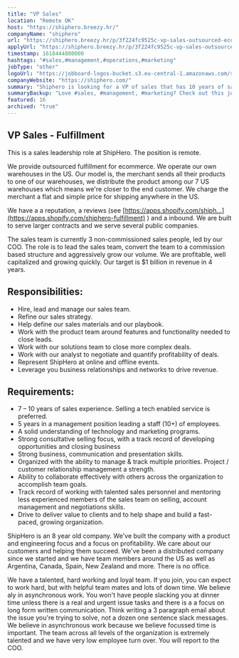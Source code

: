 ```yaml
---
title: "VP Sales"
location: "Remote OK"
host: "https://shiphero.breezy.hr/"
companyName: "shiphero"
url: "https://shiphero.breezy.hr/p/3f224fc9525c-vp-sales-outsourced-ecommerce-fulfillment"
applyUrl: "https://shiphero.breezy.hr/p/3f224fc9525c-vp-sales-outsourced-ecommerce-fulfillment/apply"
timestamp: 1618444800000
hashtags: "#sales,#management,#operations,#marketing"
jobType: "other"
logoUrl: "https://jobboard-logos-bucket.s3.eu-central-1.amazonaws.com/shiphero"
companyWebsite: "https://shiphero.com/"
summary: "Shiphero is looking for a VP of sales that has 10 years of sales experience."
summaryBackup: "Love #sales, #management, #marketing? Check out this job post!"
featured: 16
archived: "true"
---
```


## VP Sales - Fulfillment

This is a sales leadership role at ShipHero. The position is remote.

We provide outsourced fulfillment for ecommerce. We operate our own warehouses in the US. Our model is, the merchant sends all their products to one of our warehouses, we distribute the product among our 7 US warehouses which means we're closer to the end customer. We charge the merchant a flat and simple price for shipping anywhere in the US.

We have a a reputation, a reviews (see [https://apps.shopify.com/shiph...](https://apps.shopify.com/shiphero-fulfillment) ) and a inbound. We are built to serve larger contracts and we serve several public companies.

The sales team is currently 3 non-commissioned sales people, led by our COO. The role is to lead the sales team, convert the team to a commission based structure and aggressively grow our volume. We are profitable, well capitalized and growing quickly. Our target is $1 billion in revenue in 4 years.

## Responsibilities:

*   Hire, lead and manage our sales team.
*   Refine our sales strategy.
*   Help define our sales materials and our playbook.
*   Work with the product team around features and functionality needed to close leads.
*   Work with our solutions team to close more complex deals.
*   Work with our analyst to negotiate and quantify profitability of deals.
*   Represent ShipHero at online and offline events.
*   Leverage you business relationships and networks to drive revenue.

## Requirements:

*   7 – 10 years of sales experience. Selling a tech enabled service is preferred.
*   5 years in a management position leading a staff (10+) of employees.
*   A solid understanding of technology and marketing programs.
*   Strong consultative selling focus, with a track record of developing opportunities and closing business
*   Strong business, communication and presentation skills.
*   Organized with the ability to manage & track multiple priorities. Project / customer relationship management a strength.
*   Ability to collaborate effectively with others across the organization to accomplish team goals.
*   Track record of working with talented sales personnel and mentoring less experienced members of the sales team on selling, account management and negotiations skills.
*   Drive to deliver value to clients and to help shape and build a fast-paced, growing organization.

ShipHero is an 8 year old company. We've built the company with a product and engineering focus and a focus on profitability. We care about our customers and helping them succeed. We've been a distributed company since we started and we have team members around the US as well as Argentina, Canada, Spain, New Zealand and more. There is no office.

We have a talented, hard working and loyal team. If you join, you can expect to work hard, but with helpful team mates and lots of down time. We believe aly in asynchronous work. You won't have people slacking you at dinner time unless there is a real and urgent issue tasks and there is a a focus on long form written communication. Think writing a 3 paragraph email about the issue you're trying to solve, not a dozen one sentence slack messages. We believe in asynchronous work because we believe focussed time is important. The team across all levels of the organization is extremely talented and we have very low employee turn over. You will report to the COO.

